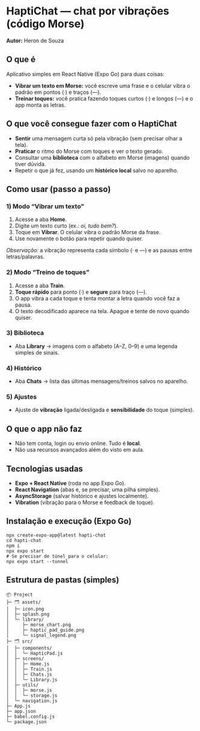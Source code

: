 <!DOCTYPE html>
<html lang="pt-BR">
<head>
  <meta charset="utf-8">
</head>
<body>

<h1>HaptiChat — chat por vibrações (código Morse)</h1>
<p><strong>Autor:</strong> Heron de Souza</p>

<h2>O que é</h2>
<p>Aplicativo simples em React Native (Expo Go) para duas coisas:</p>
<ul>
  <li><strong>Vibrar um texto em Morse:</strong> você escreve uma frase e o celular vibra o padrão em pontos (·) e traços (—).</li>
  <li><strong>Treinar toques:</strong> você pratica fazendo toques curtos (·) e longos (—) e o app monta as letras.</li>
</ul>

<h2>O que você consegue fazer com o HaptiChat</h2>
<ul>
  <li><strong>Sentir</strong> uma mensagem curta só pela vibração (sem precisar olhar a tela).</li>
  <li><strong>Praticar</strong> o ritmo do Morse com toques e ver o texto gerado.</li>
  <li>Consultar uma <strong>biblioteca</strong> com o alfabeto em Morse (imagens) quando tiver dúvida.</li>
  <li>Repetir o que já fez, usando um <strong>histórico local</strong> salvo no aparelho.</li>
</ul>

<h2>Como usar (passo a passo)</h2>

<h3>1) Modo “Vibrar um texto”</h3>
<ol>
  <li>Acesse a aba <strong>Home</strong>.</li>
  <li>Digite um texto curto (ex.: <em>oi, tudo bem?</em>).</li>
  <li>Toque em <strong>Vibrar</strong>. O celular vibra o padrão Morse da frase.</li>
  <li>Use novamente o botão para repetir quando quiser.</li>
</ol>
<p><em>Observação:</em> a vibração representa cada símbolo (· e —) e as pausas entre letras/palavras.</p>

<h3>2) Modo “Treino de toques”</h3>
<ol>
  <li>Acesse a aba <strong>Train</strong>.</li>
  <li><strong>Toque rápido</strong> para ponto (·) e <strong>segure</strong> para traço (—).</li>
  <li>O app vibra a cada toque e tenta montar a letra quando você faz a pausa.</li>
  <li>O texto decodificado aparece na tela. Apague e tente de novo quando quiser.</li>
</ol>

<h3>3) Biblioteca</h3>
<ul>
  <li>Aba <strong>Library</strong> → imagens com o alfabeto (A–Z, 0–9) e uma legenda simples de sinais.</li>
</ul>

<h3>4) Histórico</h3>
<ul>
  <li>Aba <strong>Chats</strong> → lista das últimas mensagens/treinos salvos no aparelho.</li>
</ul>

<h3>5) Ajustes</h3>
<ul>
  <li>Ajuste de <strong>vibração</strong> ligada/desligada e <strong>sensibilidade</strong> do toque (simples).</li>
</ul>

<h2>O que o app não faz</h2>
<ul>
  <li>Não tem conta, login ou envio online. Tudo é <strong>local</strong>.</li>
  <li>Não usa recursos avançados além do visto em aula.</li>
</ul>

<h2>Tecnologias usadas</h2>
<ul>
  <li><strong>Expo + React Native</strong> (roda no app Expo Go).</li>
  <li><strong>React Navigation</strong> (abas e, se precisar, uma pilha simples).</li>
  <li><strong>AsyncStorage</strong> (salvar histórico e ajustes localmente).</li>
  <li><strong>Vibration</strong> (vibração para o Morse e feedback de toque).</li>
</ul>

<h2>Instalação e execução (Expo Go)</h2>
<pre><code>npx create-expo-app@latest hapti-chat
cd hapti-chat
npm i
npx expo start
# Se precisar de túnel para o celular:
npx expo start --tunnel
</code></pre>

<h2>Estrutura de pastas (simples)</h2>
<pre><code>📦 Project
├─ 🗂️ assets/
│  ├─ icon.png
│  ├─ splash.png
│  └─ library/
│     ├─ morse_chart.png
│     ├─ haptic_pad_guide.png
│     └─ signal_legend.png
├─ 🗂️ src/
│  ├─ components/
│  │  └─ HapticPad.js
│  ├─ screens/
│  │  ├─ Home.js
│  │  ├─ Train.js
│  │  ├─ Chats.js
│  │  └─ Library.js
│  ├─ utils/
│  │  ├─ morse.js
│  │  └─ storage.js
│  └─ navigation.js
├─ App.js
├─ app.json
├─ babel.config.js
└─ package.json
</code></pre>

</body>
</html>
